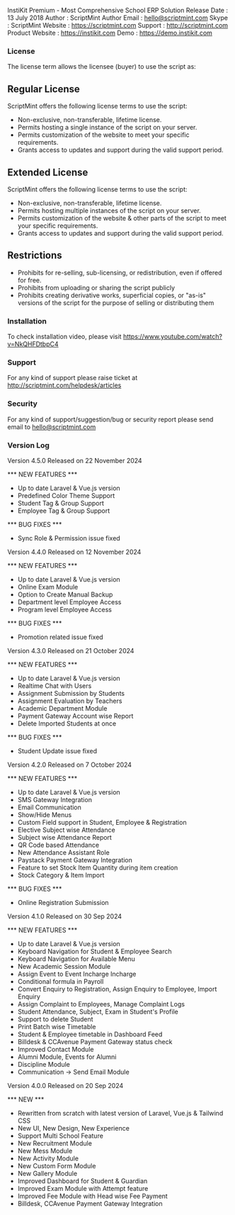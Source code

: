 InstiKit Premium - Most Comprehensive School ERP Solution
Release Date    : 13 July 2018
Author          : ScriptMint
Author Email    : hello@scriptmint.com
Skype           : ScriptMint
Website         : https://scriptmint.com
Support         : http://scriptmint.com
Product Website : https://instikit.com
Demo            : https://demo.instikit.com

### License

The license term allows the licensee (buyer) to use the script as:

## Regular License

ScriptMint offers the following license terms to use the script:

* Non-exclusive, non-transferable, lifetime license.
* Permits hosting a single instance of the script on your server.
* Permits customization of the website to meet your specific requirements.
* Grants access to updates and support during the valid support period.

## Extended License

ScriptMint offers the following license terms to use the script:

* Non-exclusive, non-transferable, lifetime license.
* Permits hosting multiple instances of the script on your server.
* Permits customization of the website & other parts of the script to meet your specific requirements.
* Grants access to updates and support during the valid support period.

## Restrictions

* Prohibits for re-selling, sub-licensing, or redistribution, even if offered for free.
* Prohibits from uploading or sharing the script publicly
* Prohibits creating derivative works, superficial copies, or "as-is" versions of the script for the purpose of selling or distributing them

### Installation

To check installation video, please visit https://www.youtube.com/watch?v=NkQHFDtbpC4

### Support

For any kind of support please raise ticket at http://scriptmint.com/helpdesk/articles

### Security

For any kind of support/suggestion/bug or security report please send email to hello@scriptmint.com

### Version Log

Version 4.5.0 Released on 22 November 2024

*** NEW FEATURES ***

* Up to date Laravel & Vue.js version
* Predefined Color Theme Support
* Student Tag & Group Support
* Employee Tag & Group Support

*** BUG FIXES ***

* Sync Role & Permission issue fixed

Version 4.4.0 Released on 12 November 2024

*** NEW FEATURES ***

* Up to date Laravel & Vue.js version
* Online Exam Module
* Option to Create Manual Backup
* Department level Employee Access
* Program level Employee Access

*** BUG FIXES ***

* Promotion related issue fixed

Version 4.3.0 Released on 21 October 2024

*** NEW FEATURES ***

* Up to date Laravel & Vue.js version
* Realtime Chat with Users
* Assignment Submission by Students
* Assignment Evaluation by Teachers
* Academic Department Module
* Payment Gateway Account wise Report
* Delete Imported Students at once

*** BUG FIXES ***

* Student Update issue fixed

Version 4.2.0 Released on 7 October 2024

*** NEW FEATURES ***

* Up to date Laravel & Vue.js version
* SMS Gateway Integration
* Email Communication
* Show/Hide Menus
* Custom Field support in Student, Employee & Registration
* Elective Subject wise Attendance
* Subject wise Attendance Report
* QR Code based Attendance
* New Attendance Assistant Role
* Paystack Payment Gateway Integration
* Feature to set Stock Item Quantity during item creation
* Stock Category & Item Import

*** BUG FIXES ***

* Online Registration Submission

Version 4.1.0 Released on 30 Sep 2024

*** NEW FEATURES ***

* Up to date Laravel & Vue.js version
* Keyboard Navigation for Student & Employee Search
* Keyboard Navigation for Available Menu
* New Academic Session Module
* Assign Event to Event Incharge Incharge
* Conditional formula in Payroll
* Convert Enquiry to Registration, Assign Enquiry to Employee, Import Enquiry
* Assign Complaint to Employees, Manage Complaint Logs
* Student Attendance, Subject, Exam in Student's Profile
* Support to delete Student
* Print Batch wise Timetable
* Student & Employee timetable in Dashboard Feed
* Billdesk & CCAvenue Payment Gateway status check
* Improved Contact Module
* Alumni Module, Events for Alumni
* Discipline Module
* Communication -> Send Email Module

Version 4.0.0 Released on 20 Sep 2024

*** NEW ***
* Rewritten from scratch with latest version of Laravel, Vue.js & Tailwind CSS
* New UI, New Design, New Experience
* Support Multi School Feature
* New Recruitment Module
* New Mess Module
* New Activity Module
* New Custom Form Module
* New Gallery Module
* Improved Dashboard for Student & Guardian
* Improved Exam Module with Attempt feature
* Improved Fee Module with Head wise Fee Payment
* Billdesk, CCAvenue Payment Gateway Integration